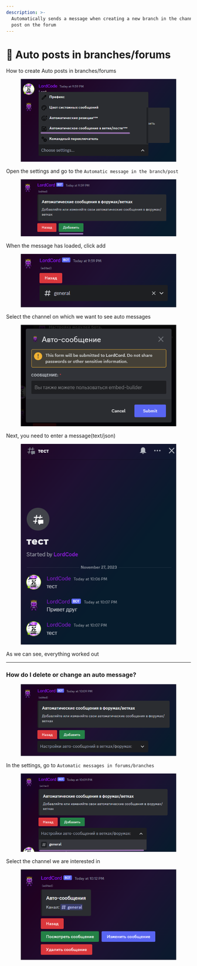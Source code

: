 ```yaml
---
description: >-
  Automatically sends a message when creating a new branch in the channel or a
  post on the forum
---
```


# 📮 Auto posts in branches/forums

How to create Auto posts in branches/forums

<figure><img src="../.gitbook/assets/2-thread-mes-1.png" alt=""><figcaption></figcaption></figure>

Open the settings and go to the `Automatic message in the branch/post`

<figure><img src="../.gitbook/assets/2-thread-mes-2.png" alt=""><figcaption></figcaption></figure>

When the message has loaded, click add

<figure><img src="../.gitbook/assets/2-thread-mes-3.png" alt=""><figcaption></figcaption></figure>

Select the channel on which we want to see auto messages

<figure><img src="../.gitbook/assets/2-thread-mes-4.png" alt=""><figcaption></figcaption></figure>

Next, you need to enter a message(text/json)

<figure><img src="../.gitbook/assets/2-thread-mes-5.png" alt=""><figcaption></figcaption></figure>

As we can see, everything worked out

***

### How do I delete or change an auto message?

<figure><img src="../.gitbook/assets/2-thread-mes-6.png" alt=""><figcaption></figcaption></figure>

In the settings, go to `Automatic messages in forums/branches`

<figure><img src="../.gitbook/assets/2-thread-mes-7.png" alt=""><figcaption></figcaption></figure>

Select the channel we are interested in

<figure><img src="../.gitbook/assets/2-thread-mes-8.png" alt=""><figcaption></figcaption></figure>
